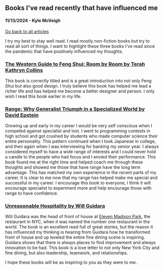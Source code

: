 ## Books I've read recently that have influenced me
#### 11/13/2024 - Kyle McVeigh
[Go back to all articles](../../)

I try my best to stay well read. I read mostly non-fiction books but try to read all sort of things. I want to highlight these three books I've read since the pandemic that have positively influenced my thoughts.

### [The Western Guide to Feng Shui: Room by Room by Terah Kathryn Collins](https://a.co/d/cB7u7sE)
This book is correctly titled and is a great introduction into not only Feng Shui but also good design. I truly believe this book has helped me lead a richer life and has helped me become a better designer and person. I only wish I read this book earlier in my life.

### [Range: Why Generalist Triumph in a Specialized World by David Epstein](https://a.co/d/ccWVO4O)
Growing up and early in my career I would be very self conscious when I competed against specialist and lost. I went to programming contests in high school and got crushed by students who made computer science their entire personality. This pattern continued when I took Japanese in college, and then again when I was interviewing for banking my senior year. I always considered myself to have a wide range of interests and I could never hold a candle to the people who had focus and I envied their performance. This book found me at the right time and helped coach me through these thoughts and showed me those that have range have the long term advantage. This has matched my own experience in the recent parts of my career. It is clear to me now that my range has helped make me special and successful in my career. I encourage this book to everyone, I think it will encourage specialist to experiment more and help encourage those with range to have confidence.

### [Unreasonable Hospitality by Will Guidara](https://a.co/d/eXlkKIt)
Will Guidara was the head of front of house at [Eleven Madison Park](https://www.elevenmadisonpark.com/), the restaurant in NYC, when it was named the number one restaurant in the world. The book is an excellent read full of great stories, but the reason it has influenced my thinking is hearing from Guidara how he transformed front of house and up leveled the entire fine dining scene is inspiring. Guidara shows that there is always places to find improvement and always innovation to be had. This book is a love letter to not only New York City and fine dining, but also leadership, teamwork, and relationships. 

I hope these books will be as inspiring to you as they were to me. 